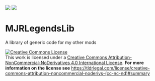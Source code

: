 [![](http://cf.way2muchnoise.eu/full_mjrlegendslib_downloads.svg)](https://minecraft.curseforge.com/projects/mjrlegendslib) [![](http://cf.way2muchnoise.eu/versions/Minecraft_mjrlegendslib_all.svg)](https://minecraft.curseforge.com/projects/mjrlegendslib)

# MJRLegendsLib
A library of generic code for my other mods

<a rel="license" href="http://creativecommons.org/licenses/by-nc-nd/4.0/"><img alt="Creative Commons License" style="border-width:0" src="https://i.creativecommons.org/l/by-nc-nd/4.0/88x31.png" /></a><br />This work is licensed under a <a rel="license" href="http://creativecommons.org/licenses/by-nc-nd/4.0/">Creative Commons Attribution-NonCommercial-NoDerivatives 4.0 International License</a>. **For more information on the license see** https://tldrlegal.com/license/creative-commons-attribution-noncommercial-noderivs-(cc-nc-nd)#summary
